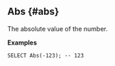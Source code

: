 ## Abs {#abs}

The absolute value of the number.

**Examples**
``` yql
SELECT Abs(-123); -- 123
```
